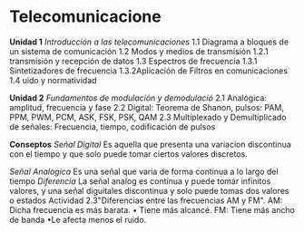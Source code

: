 # Telecomunicacione
**Unidad 1**
*Introducción a las telecomunicaciones*
1.1 Diagrama a bloques de un sistema de comunicación
1.2 Modos y medios de transmisión
1.2.1 transmisión y recepción de datos
1.3 Espectros de frecuencia
1.3.1 Sintetizadores de frecuencia
1.3.2Aplicación de Filtros en comunicaciones
1.4 uido y normatividad

**Unidad 2**
*Fundamentos de modulación y
demodulació*
2.1 Analógica: amplitud, frecuencia y fase
2.2 Digital: Teorema de Shanon, pulsos: PAM, PPM,
PWM, PCM, ASK, FSK, PSK, QAM
2.3 Multiplexado y Demultiplicado de señales:
Frecuencia, tiempo, codificación de pulsos

**Conseptos**
*Señal Digital*
Es aquella que presenta una variacion discontinua con el tiempo y que solo puede tomar ciertos valores discretos.

*Señal Analogica*
Es una señal que varia de forma continua a lo largo del tiempo
*Diferencia*
La señal analog  es continua y puede tomar infinitos valores, y una señal diguitales discontinua y solo puede tomas dos valores o estados 
Actividad 2.3"Diferencias entre las frecuencias AM y FM".
AM: Dicha frecuencia es más barata.
• Tiene más alcancé.
FM: Tiene más ancho de banda 
•Le afecta menos el ruido.
